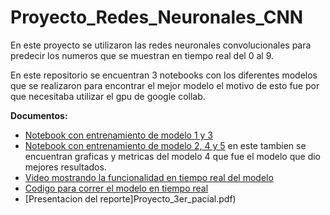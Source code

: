 # Proyecto_Redes_Neuronales_CNN
En este proyecto se utilizaron las redes neuronales convolucionales para predecir los numeros que se muestran
en tiempo real del 0 al 9.

En este repositorio se encuentran 3 notebooks con los diferentes modelos que se realizaron para encontrar el mejor modelo
el motivo de esto fue por que necesitaba utilizar el gpu de google collab.

**Documentos:**
- [Notebook con entrenamiento de modelo 1 y 3](P_P3_594557_1y3Modelo.ipynb)
- [Notebook con entrenamiento de modelo 2, 4 y 5](P_P3_594557_2,4y5Modelo.ipynb) en este tambien se encuentran graficas y
                      metricas del modelo 4 que fue el modelo que dio mejores resultados.
- [Video mostrando la funcionalidad en tiempo real del modelo](P_P3_594557_video.mp4.mp4)
- [Codigo para correr el modelo en tiempo real](live_capture_predict##.py)
- [Presentacion del reporte]Proyecto_3er_pacial.pdf)
